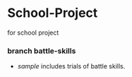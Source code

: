 # School-Project
 for school project

### branch battle-skills
- *sample* includes trials of battle skills.